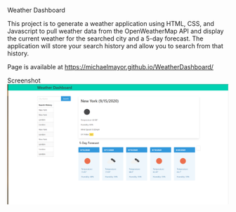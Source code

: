 Weather Dashboard

This project is to generate a weather application using HTML, CSS, and Javascript to pull weather data from the OpenWeatherMap API and display the current weather for the searched city and a 5-day forecast. The application will store your search history and allow you to search from that history.

Page is available at https://michaelmayor.github.io/WeatherDashboard/

Screenshot ![Screenshot](./assets/Screenshot.png)